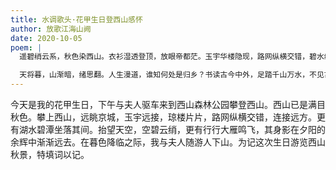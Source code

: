 ```yaml
---
title: 水调歌头·花甲生日登西山感怀
author: 放歌江海山阙
date: 2020-10-05
poem: |
  遥碧绡云系，秋色染西山。衣衫湿透登顶，放眼帝都茫。玉宇华楼隐现，路网纵横交错，碧水绕其间。征雁鸣霄远，身影没霞光。

  天将暮，山渐暗，绪思翻。人生漫道，谁知何处是归乡？书读古今中外，足踏千山万水，不见古桃源。惟把真情付，诗酒与婵娟。
---
```


今天是我的花甲生日，下午与夫人驱车来到西山森林公园攀登西山。西山已是满目秋色。攀上西山，远眺京城，玉宇远接，琼楼片片，路网纵横交错，连接远方。更有湖水碧潭坐落其间。抬望天空，空碧云绡，更有行行大雁鸣飞，其身影在夕阳的余辉中渐渐远去。在暮色降临之际，我与夫人随游人下山。为记这次生日游览西山秋景，特填词以记。

